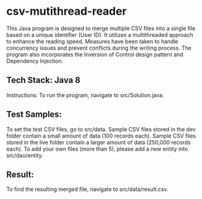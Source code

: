 # csv-mutithread-reader


This Java program is designed to merge multiple CSV files into a single file based on a unique identifier (User ID). It utilizes a multithreaded approach to enhance the reading speed. Measures have been taken to handle concurrency issues and prevent conflicts during the writing process. The program also incorporates the Inversion of Control design pattern and Dependency Injection.

## Tech Stack: Java 8

Instructions:
  To run the program, navigate to src/Solution.java.
  
## Test Samples:
  To set the test CSV files, go to src/data.
  Sample CSV files stored in the dev folder contain a small amount of data (100 records each).
  Sample CSV files stored in the live folder contain a larger amount of data (250,000 records each).
  To add your own files (more than 5), please add a new entity into src/dao/entity.
  

## Result: 
To find the resulting merged file, navigate to src/data/result.csv.
